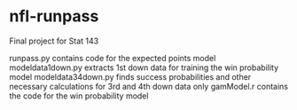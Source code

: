 # nfl-runpass

Final project for Stat 143

runpass.py contains code for the expected points model
modeldata1down.py extracts 1st down data for training the win probability model
modeldata34down.py finds success probabilities and other necessary calculations for 3rd and 4th down data only
gamModel.r contains the code for the win probability model
